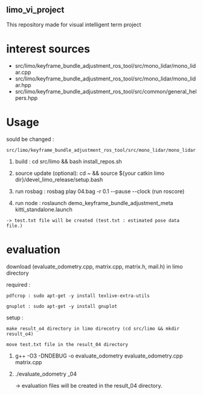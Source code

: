 ## limo_vi_project
This repository made for visual intelligent term project


# interest sources
 - src/limo/keyframe_bundle_adjustment_ros_tool/src/mono_lidar/mono_lidar.cpp
 - src/limo/keyframe_bundle_adjustment_ros_tool/src/mono_lidar/mono_lidar.hpp
 - src/limo/keyframe_bundle_adjustment_ros_tool/src/common/general_helpers.hpp
 
# Usage
  sould be changed : 
  
    src/limo/keyframe_bundle_adjustment_ros_tool/src/mono_lidar/mono_lidar.cpp     
         
  1. build : cd src/limo && bash install_repos.sh
  
  2. source update (optional): cd ~ && source ${your catkin limo dir}/devel_limo_release/setup.bash
  
  3. run rosbag : rosbag play 04.bag -r 0.1 --pause --clock (run roscore)
  
  4. run node : roslaunch demo_keyframe_bundle_adjustment_meta kitti_standalone.launch
  
    -> test.txt file will be created (test.txt : estimated pose data file.)
    
# evaluation
  download (evaluate_odometry.cpp, matrix.cpp, matrix.h, mail.h) in limo directory
  
  required : 
  
    pdfcrop : sudo apt-get -y install texlive-extra-utils
    
    gnuplot : sudo apt-get -y install gnuplot
             
  setup : 
  
    make result_o4 directory in limo direcotry (cd src/limo && mkdir result_o4)
    
    move test.txt file in the result_04 directory
   
  1. g++ -O3 -DNDEBUG -o evaluate_odometry evaluate_odometry.cpp matrix.cpp
  
  2. ./evaluate_odometry _04
  
     -> evaluation files will be created in the result_04 directory.
